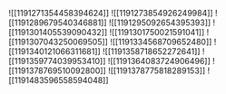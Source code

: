 ![[1191271354458394624]]
![[1191273854926249984]]
![[1191289679540346881]]
![[1191295092654395393]]
![[1191301405539090432]]
![[1191301750021591041]]
![[1191307043250069505]]
![[1191334568709652480]]
![[1191340121066311681]]
![[1191358718652272641]]
![[1191359774039953410]]
![[1191364083724906496]]
![[1191378769510092800]]
![[1191378775818289153]]
![[1191483596558594048]]
